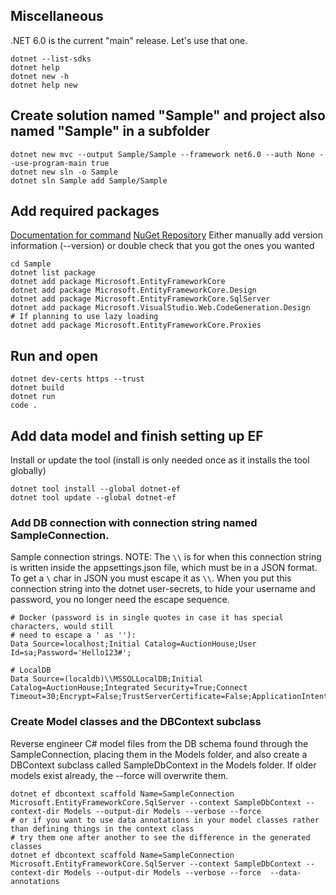 ## Miscellaneous
.NET 6.0 is the current "main" release.  Let's use that one.
```
dotnet --list-sdks
dotnet help
dotnet new -h
dotnet help new
```

## Create solution named "Sample" and project also named "Sample" in a subfolder
```
dotnet new mvc --output Sample/Sample --framework net6.0 --auth None --use-program-main true
dotnet new sln -o Sample
dotnet sln Sample add Sample/Sample
```

## Add required packages
[Documentation for command](https://docs.microsoft.com/en-us/dotnet/core/tools/dotnet-add-package)
[NuGet Repository](https://www.nuget.org/)
Either manually add version information (--version) or double check that you got the ones you wanted

```
cd Sample
dotnet list package
dotnet add package Microsoft.EntityFrameworkCore
dotnet add package Microsoft.EntityFrameworkCore.Design
dotnet add package Microsoft.EntityFrameworkCore.SqlServer
dotnet add package Microsoft.VisualStudio.Web.CodeGeneration.Design
# If planning to use lazy loading
dotnet add package Microsoft.EntityFrameworkCore.Proxies
```

## Run and open
```
dotnet dev-certs https --trust
dotnet build
dotnet run
code .
```

## Add data model and finish setting up EF
Install or update the tool (install is only needed once as it installs the tool globally)
```
dotnet tool install --global dotnet-ef
dotnet tool update --global dotnet-ef
```

### Add DB connection with connection string named SampleConnection.
Sample connection strings.  NOTE: The `\\` is for when this connection string is written inside the appsettings.json file, which must be in a JSON format.  To get a `\` char in JSON you must escape it as `\\`.  When you put this connection string into the dotnet user-secrets, to hide your username and password, you no longer need the escape sequence.

```
# Docker (password is in single quotes in case it has special characters, would still
# need to escape a ' as ''):
Data Source=localhost;Initial Catalog=AuctionHouse;User Id=sa;Password='Hello123#';

# LocalDB
Data Source=(localdb)\\MSSQLLocalDB;Initial Catalog=AuctionHouse;Integrated Security=True;Connect Timeout=30;Encrypt=False;TrustServerCertificate=False;ApplicationIntent=ReadWrite;MultiSubnetFailover=False
```

### Create Model classes and the DBContext subclass
Reverse engineer C# model files from the DB schema found through the SampleConnection, placing them in the Models folder, and also create a DBContext subclass called SampleDbContext in the Models folder.  If older models exist already, the --force will overwrite them.
```
dotnet ef dbcontext scaffold Name=SampleConnection Microsoft.EntityFrameworkCore.SqlServer --context SampleDbContext --context-dir Models --output-dir Models --verbose --force
# or if you want to use data annotations in your model classes rather than defining things in the context class
# try them one after another to see the difference in the generated classes
dotnet ef dbcontext scaffold Name=SampleConnection Microsoft.EntityFrameworkCore.SqlServer --context SampleDbContext --context-dir Models --output-dir Models --verbose --force  --data-annotations
```
